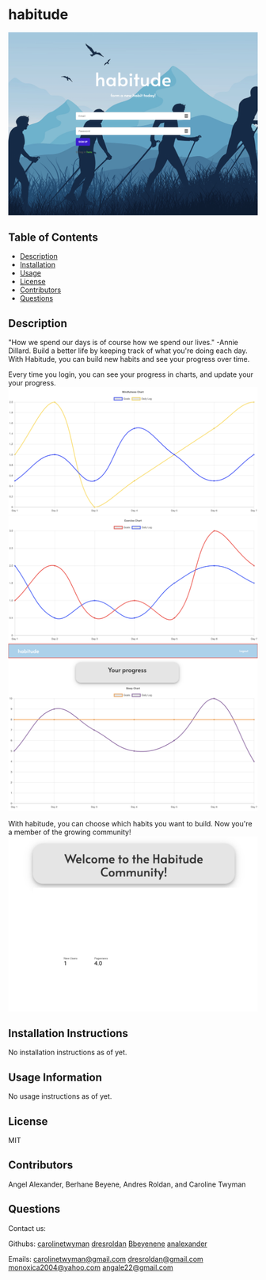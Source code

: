 
  
# habitude

![project image](./imgs/habit5.png)

## Table of Contents
* [Description](#description)
* [Installation](#installation)
* [Usage](#usage)
* [License](#license)
* [Contributors](#contributors)
* [Questions](#questions)

## Description
"How we spend our days is of course how we spend our lives." -Annie Dillard. Build a better life by keeping track of what you're doing each day. With Habitude, you can build new habits and see your progress over time. 

Every time you login, you can see your progress in charts, and update your your progress.
![project image](./imgs/habit3.png)
![project image](./imgs/habit2.png)
![project image](./imgs/habit4.png)

With habitude, you can choose which habits you want to build. Now you're a member of the growing community! 
![project image](./imgs/habit1.png)

## Installation Instructions
No installation instructions as of yet.

## Usage Information
No usage instructions as of yet.

## License
MIT

## Contributors
Angel Alexander, Berhane Beyene, Andres Roldan, and Caroline Twyman

## Questions
Contact us:

Githubs: 
[carolinetwyman](https://github.com/carolinetwyman)
[dresroldan](https://github.com/dresroldan)
[Bbeyenene](https://github.com/Bbeyenene)
[analexander](https://github.com/analexander)

Emails: 
[carolinetwyman@gmail.com](carolinetwyman@gmail.com)
[dresroldan@gmail.com](dresroldan@gmail.com)
[monoxica2004@yahoo.com](monoxica2004@yahoo.com) 
[angale22@gmail.com](angale22@gmail.com)
